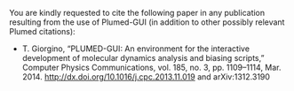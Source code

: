 
You are kindly requested to cite the following paper in any
publication resulting from the use of Plumed-GUI (in addition to other
possibly relevant Plumed citations):

-  T. Giorgino, “PLUMED-GUI: An environment for the interactive
   development of molecular dynamics analysis and biasing scripts,”
   Computer Physics Communications, vol. 185, no. 3, pp. 1109–1114,
   Mar. 2014. http://dx.doi.org/10.1016/j.cpc.2013.11.019 and arXiv:1312.3190

